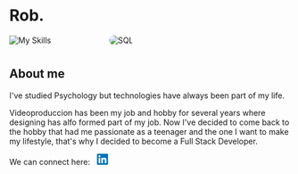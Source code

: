 # Rob.

![My Skills](https://skillicons.dev/icons?i=react,redux,js,ts,python,bootstrap,html,css,flask,npm,jest,postman,vscode)      <img src="https://miro.medium.com/v2/resize:fit:1400/0*WjSAJOw135lrf8__.jpg" alt="SQL"  width="120" height="50" style="margin-left: 100px; border-radius: 15px;">

#
## About me
I've studied Psychology but technologies have always been part of my life.

Videoproduccion has been my job and hobby for several years where designing has alfo formed part of my job.
Now I've decided to come back to the hobby that had me passionate as a teenager and the one I want to make my lifestyle, that's why I decided to become a Full Stack Developer.

We can connect here: &nbsp; <a href="https://www.linkedin.com/in/robert-tovar-0b8371132" target="_blank"><img src="img/LinkedIn_logo_initials.png" height="20 px" width="20 px"></a>

